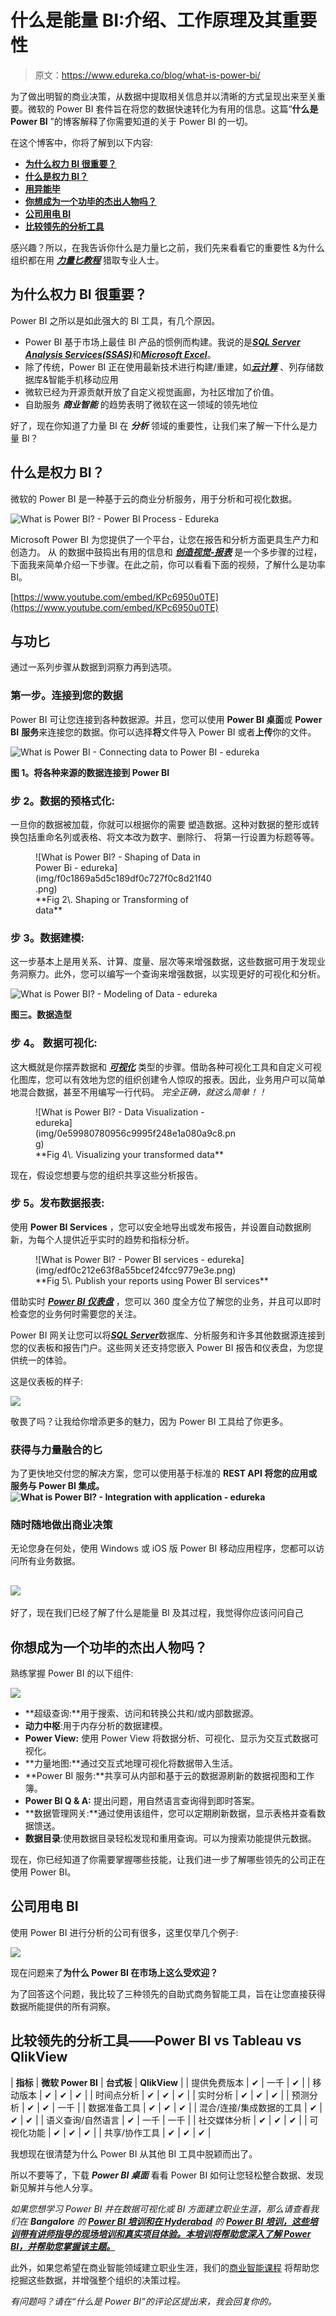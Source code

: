 # 什么是能量 BI:介绍、工作原理及其重要性

> 原文：<https://www.edureka.co/blog/what-is-power-bi/>

为了做出明智的商业决策，从数据中提取相关信息并以清晰的方式呈现出来至关重要。微软的 Power BI 套件旨在将您的数据快速转化为有用的信息。这篇“**什么是 Power BI** ”的博客解释了你需要知道的关于 Power BI 的一切。

在这个博客中，你将了解到以下内容:

*   [**为什么权力 BI 很重要？**](#whypowerbi)
*   [**什么是权力 BI？**](#whatispowerbi)
*   [**用异能毕**](#processes)
*   [**你想成为一个功毕的杰出人物吗？**](#crackerjack)
*   [**公司用电 BI**](#companies)
*   [**比较领先的分析工具**](#comparison)

感兴趣？所以，在我告诉你什么是力量匕之前，我们先来看看它的重要性 &为什么组织都在用 [***力量匕教程***](https://www.edureka.co/power-bi-certification-training) 猎取专业人士。

## **为什么权力 BI 很重要？**

Power BI 之所以是如此强大的 BI 工具，有几个原因。

*   Power BI 基于市场上最佳 BI 产品的惯例而构建。我说的是[***SQL Server Analysis Services(SSAS)***](https://www.edureka.co/blog/sql-server-tutorial)和[***Microsoft Excel***](https://www.edureka.co/blog/advanced-excel-tutorial/)。
*   除了传统，Power BI 正在使用最新技术进行构建/重建，如[***云计算***](https://www.edureka.co/blog/videos/what-is-cloud-computing/) 、列存储数据库&智能手机移动应用
*   微软已经为开源贡献开放了自定义视觉画廊，为社区增加了价值。
*   自助服务 ***商业智能*** 的趋势表明了微软在这一领域的领先地位

好了，现在你知道了力量 BI 在 ***分析*** 领域的重要性，让我们来了解一下什么是力量 BI？

## **什么是权力 BI？**

微软的 Power BI 是一种基于云的商业分析服务，用于分析和可视化数据。

![What is Power BI? - Power BI Process - Edureka](img/d81166a36a65fe078b86eae8c2cc60d1.png)

Microsoft Power BI 为您提供了一个平台，让您在报告和分析方面更具生产力和创造力。 从 的数据中鼓捣出有用的信息和 [***创造视觉-报表***](https://www.edureka.co/blog/popular-power-bi-charts/) 是一个多步骤的过程，下面我来简单介绍一下步骤。在此之前，你可以看看下面的视频，了解什么是功率 BI。

[https://www.youtube.com/embed/KPc6950u0TE](https://www.youtube.com/embed/KPc6950u0TE)

## **与功匕**

通过一系列步骤从数据到洞察力再到选项。

### **第一步。连接到您的数据**

Power BI 可让您连接到各种数据源。并且，您可以使用 **Power BI 桌面**或 **Power BI** **服务**来连接您的数据。你可以选择**将**文件导入 Power BI 或者**上传**你的文件。

![What is Power BI - Connecting data to Power BI - edureka](img/bbf2304a2722bbf0bdfef6e9b086d417.png)

**图 1。将各种来源的数据连接到 Power BI**

### **步** **2。数据的预格式化:**

一旦你的数据被加载，你就可以根据你的需要 塑造数据。这种对数据的整形或转换包括重命名列或表格、将文本改为数字、删除行、 将第一行设置为标题等等。

<figure id="attachment_55312" aria-describedby="caption-attachment-55312" style="width: 283px" class="wp-caption aligncenter">![What is Power BI? - Shaping of Data in Power Bi - edureka](img/f0c1869a5d5c189df0c727f0c8d21f40.png)

<figcaption id="caption-attachment-55312" class="wp-caption-text">**Fig 2\. Shaping or Transforming of data**</figcaption>

</figure>

### **步** **3。数据建模:**

这一步基本上是用关系、计算、度量、层次等来增强数据，这些数据可用于发现业务洞察力。此外，您可以编写一个查询来增强数据，以实现更好的可视化和分析。

![What is Power BI? - Modeling of Data - edureka](img/92c57850c9cc6314b1b2a3550595bb6f.png)

**图三。数据造型**

### **步** 4。 **数据可视化:**

这大概就是你摆弄数据和 [***可视化***](https://www.edureka.co/blog/power-bi-visuals/) 类型的步骤。借助各种可视化工具和自定义可视化图库，您可以有效地为您的组织创建令人惊叹的报表。因此，业务用户可以简单地混合数据，甚至不用编写一行代码。 *完全正确，就这么简单！！*

<figure id="attachment_55288" aria-describedby="caption-attachment-55288" style="width: 322px" class="wp-caption aligncenter">![What is Power BI? - Data Visualization - edureka](img/0e59980780956c9995f248e1a080a9c8.png)

<figcaption id="caption-attachment-55288" class="wp-caption-text">**Fig 4\. Visualizing your transformed data**</figcaption>

</figure>

现在，假设您想要与您的组织共享这些分析报告。

### **步** **5。发布数据报表:**

使用 **Power BI Services** ，您可以安全地导出或发布报告，并设置自动数据刷新，为每个人提供近乎实时的趋势和指标分析。

<figure id="attachment_55344" aria-describedby="caption-attachment-55344" style="width: 429px" class="wp-caption aligncenter">![What is Power BI? - Power BI services - edureka](img/edf0c212e63f8a55bcef24fcc9779e3e.png)

<figcaption id="caption-attachment-55344" class="wp-caption-text">**Fig 5\. Publish your reports using Power BI services**</figcaption>

</figure>

借助实时 [***Power BI 仪表盘***](https://www.edureka.co/blog/power-bi-dashboard/) ，您可以 360 度全方位了解您的业务，并且可以即时检查您的业务何时需要您的关注。

Power BI 网关让您可以将[***SQL Server***](https://www.edureka.co/blog/sql-server-tutorial)数据库、分析服务和许多其他数据源连接到您的仪表板和报告门户。这些网关还支持您嵌入 Power BI 报告和仪表盘，为您提供统一的体验。

这是仪表板的样子:

![](img/5c5f3e66e67980d0dbfbb3a6626ac735.png)

敬畏了吗？让我给你增添更多的魅力，因为 Power BI 工具给了你更多。

### **获得与力量融合的匕**

为了更快地交付您的解决方案，您可以使用基于标准的 **REST API 将您的应用或服务与 Power BI 集成。![What is Power BI? - Integration with application - edureka](img/b40a4ad573965d0c66a70bec42d79d42.png)**

### **随时随地做出商业决策**

无论您身在何处，使用 Windows 或 iOS 版 Power BI 移动应用程序，您都可以访问所有业务数据。

## **![](img/537d5046d7fd7aa3c9a6a8b86eaba8e5.png)**

好了，现在我们已经了解了什么是能量 BI 及其过程，我觉得你应该问问自己

## **你想成为一个功毕的杰出人物吗？**

熟练掌握 Power BI 的以下组件:

![](img/07c20762621712b78ffd41b0992f753a.png)

*   **超级查询:**用于搜索、访问和转换公共和/或内部数据源。
*   **动力中枢**:用于内存分析的数据建模。
*   **Power View:** 使用 Power View 将数据分析、可视化、显示为交互式数据可视化。
*   **力量地图:**通过交互式地理可视化将数据带入生活。
*   **Power BI 服务:**共享可从内部和基于云的数据源刷新的数据视图和工作簿。
*   **Power BI Q & A:** 提出问题，用自然语言查询得到即时答案。
*   **数据管理网关:**通过使用该组件，您可以定期刷新数据，显示表格并查看数据馈送。
*   **数据目录**:使用数据目录轻松发现和重用查询。可以为搜索功能提供元数据。

现在，你已经知道了你需要掌握哪些技能，让我们进一步了解哪些领先的公司正在使用 Power BI。

## **公司用电 BI**

使用 Power BI 进行分析的公司有很多，这里仅举几个例子:

![](img/e57b38f10ba34b3721366d99a243b40b.png)

现在问题来了**为什么 Power BI 在市场上这么受欢迎？**

为了回答这个问题，我比较了三种领先的自助式商务智能工具，旨在让您直接获得数据所能提供的所有洞察。

## **比较领先的分析工具——Power BI vs Tableau vs QlikView**

| **指标** | **微软 Power BI** | **台式板** | **QlikView** |
| 提供免费版本 | ✔ | 一千 | ✔ |
| 移动版本 | ✔ | ✔ | ✔ |
| 时间点分析 | ✔ | ✔ | ✔ |
| 实时分析 | ✔ | ✔ | ✔ |
| 预测分析 | ✔ | ✔ | 一千 |
| 数据准备工具 | ✔ | ✔ | ✔ |
| 混合/连接/集成数据的工具 | ✔ | ✔ | ✔ |
| 语义查询/自然语言 | ✔ | 一千 | 一千 |
| 社交媒体分析 | ✔ | ✔ | ✔ |
| 可视化功能 | ✔ | ✔ | ✔ |
| 共享/协作工具 | ✔ | ✔ | ✔ |

我想现在很清楚为什么 Power BI 从其他 BI 工具中脱颖而出了。

所以不要等了，下载 ***Power BI 桌面*** 看看 Power BI 如何让您轻松整合数据、发现新见解并与他人分享。

*如果您想学习 Power BI 并在数据可视化或 BI 方面建立职业生涯，那么请查看我们在 **Bangalore** 的 [**Power BI 培训和在 Hyderabad**](https://www.edureka.co/power-bi-certification-training-bangalore) 的 **[Power BI 培训，这些培训带有讲师指导的现场培训和真实项目体验。本培训将帮助您深入了解 Power BI，并帮助您掌握该主题。](https://www.edureka.co/power-bi-certification-training-hyderabad)***

此外，如果您希望在商业智能领域建立职业生涯，我们的[商业智能课程](https://www.edureka.co/masters-program/business-intelligence-certification) 将帮助您挖掘这些数据，并增强整个组织的决策过程。

*有问题吗？请在“什么是 Power BI”的评论区提出来，我会回复你的。*